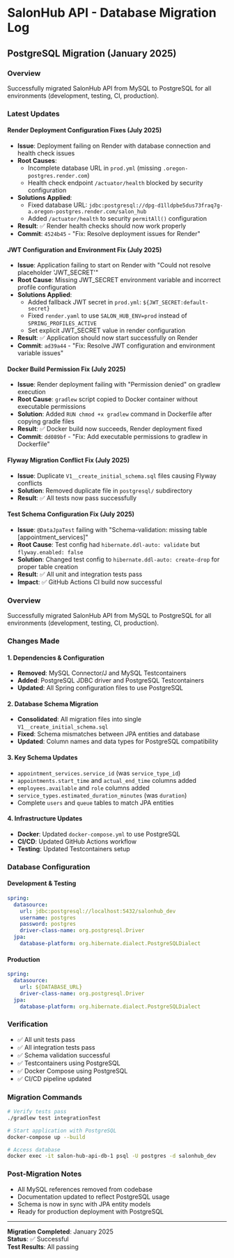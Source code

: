 # SalonHub API - Database Migration Log

## PostgreSQL Migration (January 2025)

### Overview
Successfully migrated SalonHub API from MySQL to PostgreSQL for all environments (development, testing, CI, production).

### Latest Updates

#### Render Deployment Configuration Fixes (July 2025)
- **Issue**: Deployment failing on Render with database connection and health check issues
- **Root Causes**: 
  - Incomplete database URL in `prod.yml` (missing `.oregon-postgres.render.com`)
  - Health check endpoint `/actuator/health` blocked by security configuration
- **Solutions Applied**:
  - Fixed database URL: `jdbc:postgresql://dpg-d1lldpbe5dus73fraq7g-a.oregon-postgres.render.com/salon_hub`
  - Added `/actuator/health` to security `permitAll()` configuration
- **Result**: ✅ Render health checks should now work properly
- **Commit**: `4524b45` - "Fix: Resolve deployment issues for Render"

#### JWT Configuration and Environment Fix (July 2025)
- **Issue**: Application failing to start on Render with "Could not resolve placeholder 'JWT_SECRET'"
- **Root Cause**: Missing JWT_SECRET environment variable and incorrect profile configuration
- **Solutions Applied**:
  - Added fallback JWT secret in `prod.yml`: `${JWT_SECRET:default-secret}`
  - Fixed `render.yaml` to use `SALON_HUB_ENV=prod` instead of `SPRING_PROFILES_ACTIVE`
  - Set explicit JWT_SECRET value in render configuration
- **Result**: ✅ Application should now start successfully on Render
- **Commit**: `ad39a44` - "Fix: Resolve JWT configuration and environment variable issues"

#### Docker Build Permission Fix (July 2025)
- **Issue**: Render deployment failing with "Permission denied" on gradlew execution
- **Root Cause**: `gradlew` script copied to Docker container without executable permissions
- **Solution**: Added `RUN chmod +x gradlew` command in Dockerfile after copying gradle files
- **Result**: ✅ Docker build now succeeds, Render deployment fixed
- **Commit**: `dd089bf` - "Fix: Add executable permissions to gradlew in Dockerfile"

#### Flyway Migration Conflict Fix (July 2025)
- **Issue**: Duplicate `V1__create_initial_schema.sql` files causing Flyway conflicts
- **Solution**: Removed duplicate file in `postgresql/` subdirectory
- **Result**: ✅ All tests now pass successfully

#### Test Schema Configuration Fix (July 2025)
- **Issue**: `@DataJpaTest` failing with "Schema-validation: missing table [appointment_services]"
- **Root Cause**: Test config had `hibernate.ddl-auto: validate` but `flyway.enabled: false`
- **Solution**: Changed test config to `hibernate.ddl-auto: create-drop` for proper table creation
- **Result**: ✅ All unit and integration tests pass
- **Impact**: ✅ GitHub Actions CI build now successful

### Overview
Successfully migrated SalonHub API from MySQL to PostgreSQL for all environments (development, testing, CI, production).

### Changes Made

#### 1. **Dependencies & Configuration**
- **Removed**: MySQL Connector/J and MySQL Testcontainers
- **Added**: PostgreSQL JDBC driver and PostgreSQL Testcontainers
- **Updated**: All Spring configuration files to use PostgreSQL

#### 2. **Database Schema Migration**
- **Consolidated**: All migration files into single `V1__create_initial_schema.sql`
- **Fixed**: Schema mismatches between JPA entities and database
- **Updated**: Column names and data types for PostgreSQL compatibility

#### 3. **Key Schema Updates**
- `appointment_services.service_id` (was `service_type_id`)
- `appointments.start_time` and `actual_end_time` columns added
- `employees.available` and `role` columns added
- `service_types.estimated_duration_minutes` (was `duration`)
- Complete `users` and `queue` tables to match JPA entities

#### 4. **Infrastructure Updates**
- **Docker**: Updated `docker-compose.yml` to use PostgreSQL
- **CI/CD**: Updated GitHub Actions workflow
- **Testing**: Updated Testcontainers setup

### Database Configuration

#### Development & Testing
```yaml
spring:
  datasource:
    url: jdbc:postgresql://localhost:5432/salonhub_dev
    username: postgres
    password: postgres
    driver-class-name: org.postgresql.Driver
  jpa:
    database-platform: org.hibernate.dialect.PostgreSQLDialect
```

#### Production
```yaml
spring:
  datasource:
    url: ${DATABASE_URL}
    driver-class-name: org.postgresql.Driver
  jpa:
    database-platform: org.hibernate.dialect.PostgreSQLDialect
```

### Verification
- ✅ All unit tests pass
- ✅ All integration tests pass
- ✅ Schema validation successful
- ✅ Testcontainers using PostgreSQL
- ✅ Docker Compose using PostgreSQL
- ✅ CI/CD pipeline updated

### Migration Commands
```bash
# Verify tests pass
./gradlew test integrationTest

# Start application with PostgreSQL
docker-compose up --build

# Access database
docker exec -it salon-hub-api-db-1 psql -U postgres -d salonhub_dev
```

### Post-Migration Notes
- All MySQL references removed from codebase
- Documentation updated to reflect PostgreSQL usage
- Schema is now in sync with JPA entity models
- Ready for production deployment with PostgreSQL

---
**Migration Completed**: January 2025  
**Status**: ✅ Successful  
**Test Results**: All passing
